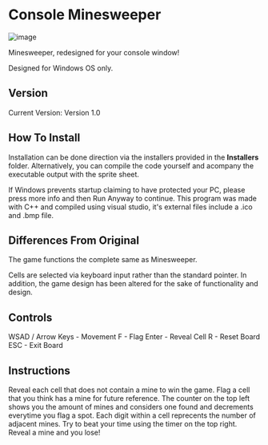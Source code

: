 # Console Minesweeper


![image](https://user-images.githubusercontent.com/44079959/64381362-05102680-d001-11e9-8e60-8b7c178b8daf.png)


Minesweeper, redesigned for your console window!

Designed for Windows OS only.

## Version

Current Version: Version 1.0

## How To Install

Installation can be done direction via the installers provided in the **Installers** folder. Alternatively, you can compile the code yourself and acompany the executable output with the sprite sheet. 

If Windows prevents startup claiming to have protected your PC, please press more info and then Run Anyway to continue. This program was made with C++ and compiled using visual studio, it's external files include a .ico and .bmp file. 

## Differences From Original

The game functions the complete same as Minesweeper. 

Cells are selected via keyboard input rather than the standard pointer. In addition, the game design has been altered for the sake of functionality and design.

## Controls

WSAD / Arrow Keys - Movement 
F - Flag
Enter - Reveal Cell
R - Reset Board
ESC - Exit Board

## Instructions

Reveal each cell that does not contain a mine to win the game. Flag a cell that you think has a mine for future reference. The counter on the top left shows you the amount of mines and considers one found and decrements everytime you flag a spot. Each digit within a cell reprecents the number of adjacent mines. Try to beat your time using the timer on the top right. Reveal a mine and you lose!
